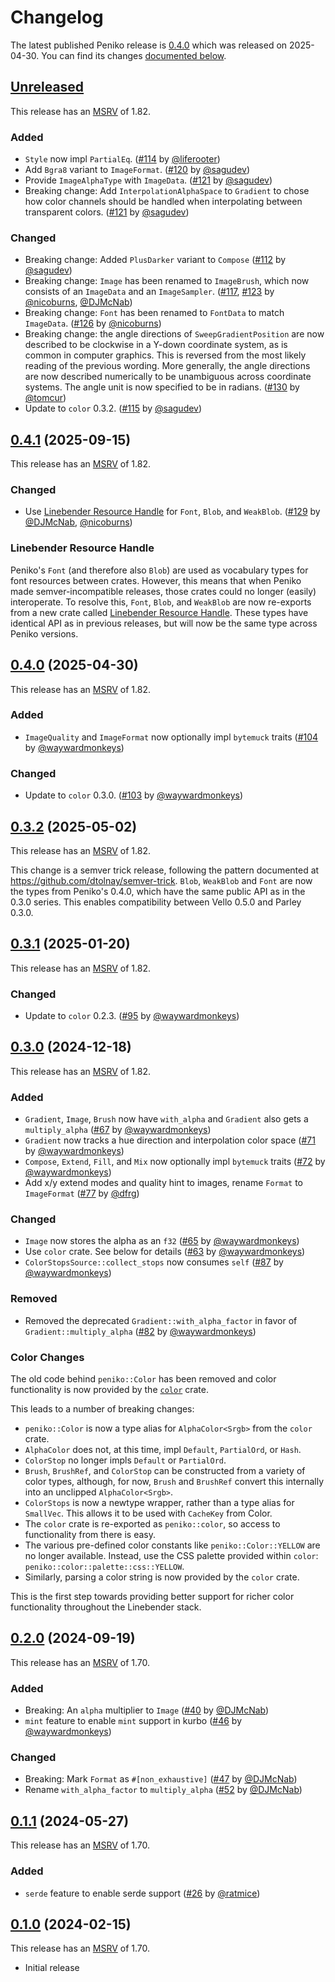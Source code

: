 # Changelog

<!-- Instructions

This changelog follows the patterns described here: <https://keepachangelog.com/en/1.0.0/>.

Subheadings to categorize changes are `added, changed, deprecated, removed, fixed, security`.

-->

The latest published Peniko release is [0.4.0](#040-2025-04-30) which was released on 2025-04-30.
You can find its changes [documented below](#040-2025-04-30).

## [Unreleased]

This release has an [MSRV] of 1.82.

### Added

- `Style` now impl `PartialEq`. ([#114][] by [@liferooter][])
- Add `Bgra8` variant to `ImageFormat`. ([#120][] by [@sagudev][])
- Provide `ImageAlphaType` with `ImageData`. ([#121][] by [@sagudev][])
- Breaking change: Add `InterpolationAlphaSpace` to `Gradient` to chose how color channels should be handled when interpolating between transparent colors. ([#121][] by [@sagudev][])

### Changed

- Breaking change: Added `PlusDarker` variant to `Compose` ([#112][] by [@sagudev][])
- Breaking change: `Image` has been renamed to `ImageBrush`, which now consists of an `ImageData` and an `ImageSampler`. ([#117][], [#123][] by [@nicoburns][], [@DJMcNab][])
- Breaking change: `Font` has been renamed to `FontData` to match `ImageData`. ([#126][] by [@nicoburns][])
- Breaking change: the angle directions of `SweepGradientPosition` are now described to be clockwise in a Y-down coordinate system, as is common in computer graphics.
  This is reversed from the most likely reading of the previous wording.
  More generally, the angle directions are now described numerically to be unambiguous across coordinate systems.
  The angle unit is now specified to be in radians. ([#130][] by [@tomcur][])
- Update to `color` 0.3.2. ([#115][] by [@sagudev][])

## [0.4.1][] (2025-09-15)

This release has an [MSRV] of 1.82.

### Changed

- Use [Linebender Resource Handle](#linebender-resource-handle) for `Font`, `Blob`, and `WeakBlob`. ([#129][] by [@DJMcNab][], [@nicoburns][])

### Linebender Resource Handle

Peniko's `Font` (and therefore also `Blob`) are used as vocabulary types for font resources between crates.
However, this means that when Peniko made semver-incompatible releases, those crates could no longer (easily) interoperate.
To resolve this, `Font`, `Blob`, and `WeakBlob` are now re-exports from a new crate called [Linebender Resource Handle](https://crates.io/crates/linebender_resource_handle).
These types have identical API as in previous releases, but will now be the same type across Peniko versions.

## [0.4.0][] (2025-04-30)

This release has an [MSRV] of 1.82.

### Added

- `ImageQuality` and `ImageFormat` now optionally impl `bytemuck` traits ([#104][] by [@waywardmonkeys][])

### Changed

- Update to `color` 0.3.0. ([#103][] by [@waywardmonkeys][])

## [0.3.2][] (2025-05-02)

This release has an [MSRV] of 1.82.

This change is a semver trick release, following the pattern documented at <https://github.com/dtolnay/semver-trick>.
`Blob`, `WeakBlob` and `Font` are now the types from Peniko's 0.4.0, which have the same public API as in the 0.3.0 series.
This enables compatibility between Vello 0.5.0 and Parley 0.3.0.

## [0.3.1][] (2025-01-20)

This release has an [MSRV] of 1.82.

### Changed

- Update to `color` 0.2.3. ([#95][] by [@waywardmonkeys][])

## [0.3.0][] (2024-12-18)

This release has an [MSRV] of 1.82.

### Added

- `Gradient`, `Image`, `Brush` now have `with_alpha` and `Gradient` also gets a `multiply_alpha` ([#67][] by [@waywardmonkeys][])
- `Gradient` now tracks a hue direction and interpolation color space ([#71][] by [@waywardmonkeys][])
- `Compose`, `Extend`, `Fill`, and `Mix` now optionally impl `bytemuck` traits ([#72][] by [@waywardmonkeys][])
- Add x/y extend modes and quality hint to images, rename `Format` to `ImageFormat` ([#77][] by [@dfrg][])

### Changed

- `Image` now stores the alpha as an `f32` ([#65][] by [@waywardmonkeys][])
- Use `color` crate. See below for details ([#63][] by [@waywardmonkeys][])
- `ColorStopsSource::collect_stops` now consumes `self` ([#87][] by [@waywardmonkeys][])

### Removed

- Removed the deprecated `Gradient::with_alpha_factor` in favor of `Gradient::multiply_alpha` ([#82][] by [@waywardmonkeys][])

### Color Changes

The old code behind `peniko::Color` has been removed and color functionality is now provided by the [`color`] crate.

This leads to a number of breaking changes:

- `peniko::Color` is now a type alias for `AlphaColor<Srgb>` from the `color` crate.
- `AlphaColor` does not, at this time, impl `Default`, `PartialOrd`, or `Hash`.
- `ColorStop` no longer impls `Default` or `PartialOrd`.
- `Brush`, `BrushRef`, and `ColorStop` can be constructed from a variety of color types, although, for now, `Brush` and `BrushRef` convert this internally into an unclipped `AlphaColor<Srgb>`.
- `ColorStops` is now a newtype wrapper, rather than a type alias for `SmallVec`.
  This allows it to be used with `CacheKey` from Color.
- The `color` crate is re-exported as `peniko::color`, so access to functionality from there is easy.
- The various pre-defined color constants like `peniko::Color::YELLOW` are no longer available.
  Instead, use the CSS palette provided within `color`:  `peniko::color::palette::css::YELLOW`.
- Similarly, parsing a color string is now provided by the `color` crate.

This is the first step towards providing better support for richer color functionality throughout the Linebender stack.

## [0.2.0][] (2024-09-19)

This release has an [MSRV] of 1.70.

### Added

- Breaking: An `alpha` multiplier to `Image` ([#40][] by [@DJMcNab][])
- `mint` feature to enable `mint` support in kurbo ([#46][] by [@waywardmonkeys][])

### Changed

- Breaking: Mark `Format` as `#[non_exhaustive]` ([#47][] by [@DJMcNab][])
- Rename `with_alpha_factor` to `multiply_alpha` ([#52][] by [@DJMcNab][])

## [0.1.1][] (2024-05-27)

This release has an [MSRV] of 1.70.

### Added

- `serde` feature to enable serde support ([#26] by [@ratmice][])

## [0.1.0][] (2024-02-15)

This release has an [MSRV] of 1.70.

- Initial release

[MSRV]: README.md#minimum-supported-rust-version-msrv
[`color`]: https://docs.rs/color/

[#26]: https://github.com/linebender/peniko/pull/26
[#40]: https://github.com/linebender/peniko/pull/40
[#46]: https://github.com/linebender/peniko/pull/46
[#47]: https://github.com/linebender/peniko/pull/47
[#52]: https://github.com/linebender/peniko/pull/52
[#63]: https://github.com/linebender/peniko/pull/63
[#65]: https://github.com/linebender/peniko/pull/65
[#67]: https://github.com/linebender/peniko/pull/67
[#71]: https://github.com/linebender/peniko/pull/71
[#72]: https://github.com/linebender/peniko/pull/72
[#77]: https://github.com/linebender/peniko/pull/77
[#82]: https://github.com/linebender/peniko/pull/82
[#87]: https://github.com/linebender/peniko/pull/87
[#95]: https://github.com/linebender/peniko/pull/95
[#103]: https://github.com/linebender/peniko/pull/103
[#104]: https://github.com/linebender/peniko/pull/104
[#112]: https://github.com/linebender/peniko/pull/112
[#114]: https://github.com/linebender/peniko/pull/114
[#115]: https://github.com/linebender/peniko/pull/115
[#117]: https://github.com/linebender/peniko/pull/117
[#120]: https://github.com/linebender/peniko/pull/120
[#121]: https://github.com/linebender/peniko/pull/121
[#123]: https://github.com/linebender/peniko/pull/123
[#126]: https://github.com/linebender/peniko/pull/126
[#129]: https://github.com/linebender/peniko/pull/129
[#130]: https://github.com/linebender/peniko/pull/130

[@dfrg]: https://github.com/dfrg
[@DJMcNab]: https://github.com/DJMcNab
[@liferooter]: https://github.com/liferooter
[@nicoburns]: https://github.com/nicoburns
[@ratmice]: https://github.com/ratmice
[@sagudev]: https://github.com/sagudev
[@tomcur]: https://github.com/tomcur
[@waywardmonkeys]: https://github.com/waywardmonkeys

<!-- Note that this still comparing against 0.4.0, because 0.4.1 is a cherry-picked patch -->
[Unreleased]: https://github.com/linebender/peniko/compare/v0.4.0...HEAD
[0.4.1]: https://github.com/linebender/peniko/compare/v0.4.0...v0.4.1
<!-- Note that this still comparing against 0.3.1, because 0.3.2 is a cherry-picked patch -->
[0.4.0]: https://github.com/linebender/peniko/compare/v0.3.1...v0.4.0
[0.3.2]: https://github.com/linebender/peniko/compare/v0.3.1...v0.3.2
[0.3.1]: https://github.com/linebender/peniko/compare/v0.3.0...v0.3.1
[0.3.0]: https://github.com/linebender/peniko/compare/v0.2.0...v0.3.0
[0.2.0]: https://github.com/linebender/peniko/compare/v0.1.1...v0.2.0
[0.1.1]: https://github.com/linebender/peniko/compare/v0.1.0...v0.1.1
[0.1.0]: https://github.com/linebender/peniko/releases/tag/v0.1.0
